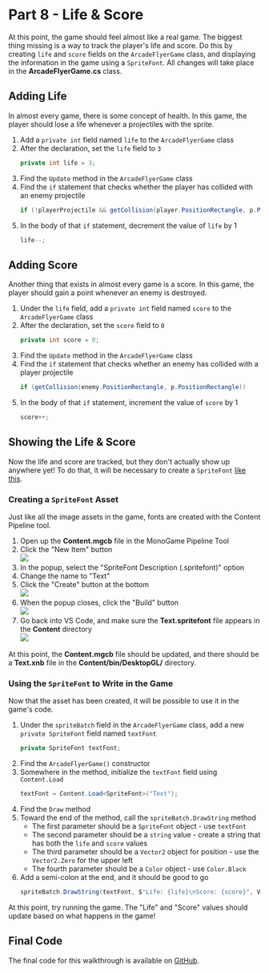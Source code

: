 # Part 8 - Life & Score
At this point, the game should feel almost like a real game. The biggest thing missing is a way to track the player's life and score. Do this by creating `life` and `score` fields on the `ArcadeFlyerGame` class, and displaying the information in the game using a `SpriteFont`. All changes will take place in the **ArcadeFlyerGame.cs** class.

## Adding Life
In almost every game, there is some concept of health. In this game, the player should lose a life whenever a projectiles with the sprite.

1. Add a `private int` field named `life` to the `ArcadeFlyerGame` class
1. After the declaration, set the `life` field to `3`  
    ```cs
    private int life = 3;
    ```
1. Find the `Update` method in the `ArcadeFlyerGame` class
1. Find the `if` statement that checks whether the player has collided with an enemy projectile  
    ```cs
    if (!playerProjectile && getCollision(player.PositionRectangle, p.PositionRectangle))
    ```
1. In the body of that `if` statement, decrement the value of `life` by 1  
    ```cs
    life--;
    ```

## Adding Score
Another thing that exists in almost every game is a score. In this game, the player should gain a point whenever an enemy is destroyed.

1. Under the `life` field, add a `private int` field named `score` to the `ArcadeFlyerGame` class
1. After the declaration, set the `score` field to `0`  
    ```cs
    private int score = 0;
    ```
1. Find the `Update` method in the `ArcadeFlyerGame` class
1. Find the `if` statement that checks whether an enemy has collided with a player projectile  
    ```cs
    if (getCollision(enemy.PositionRectangle, p.PositionRectangle))
    ```
1. In the body of that `if` statement, increment the value of `score` by 1  
    ```cs
    score++;
    ```

## Showing the Life & Score
Now the life and score are tracked, but they don't actually show up anywhere yet! To do that, it will be necessary to create a `SpriteFont` [like this](http://rbwhitaker.wikidot.com/monogame-drawing-text-with-spritefonts).

### Creating a `SpriteFont` Asset
Just like all the image assets in the game, fonts are created with the Content Pipeline tool.

1. Open up the **Content.mgcb** file in the MonoGame Pipeline Tool
1. Click the "New Item" button  
    ![](https://i.imgur.com/o9adUKk.png)
1. In the popup, select the "SpriteFont Description (.spritefont)" option
1. Change the name to "Text"
1. Click the "Create" button at the bottom  
    ![](https://i.imgur.com/BC3uJNn.png)
1. When the popup closes, click the "Build" button  
    ![](https://i.imgur.com/lWCNlQm.png)
1. Go back into VS Code, and make sure the **Text.spritefont** file appears in the **Content** directory  
    ![](https://i.imgur.com/me0Hueh.png)

At this point, the **Content.mgcb** file should be updated, and there should be a **Text.xnb** file in the **Content/bin/DesktopGL/** directory.

### Using the `SpriteFont` to Write in the Game
Now that the asset has been created, it will be possible to use it in the game's code.

1. Under the `spriteBatch` field in the `ArcadeFlyerGame` class, add a new `private SpriteFont` field named `textFont`  
    ```cs
    private SpriteFont textFont;
    ```
1. Find the `ArcadeFlyerGame()` constructor
1. Somewhere in the method, initialize the `textFont` field using `Content.Load`  
    ```cs
    textFont = Content.Load<SpriteFont>("Text");
    ```
1. Find the `Draw` method
1. Toward the end of the method, call the `spriteBatch.DrawString` method  
   - The first parameter should be a `SpriteFont` object - use `textFont`
   - The second parameter should be a `string` value - create a string that has both the `life` and `score` values
   - The third parameter should be a `Vector2` object for position - use the `Vector2.Zero` for the upper left
   - The fourth parameter should be a `Color` object - use `Color.Black`
1. Add a semi-colon at the end, and it should be good to go  
    ```cs
    spriteBatch.DrawString(textFont, $"Life: {life}\nScore: {score}", Vector2.Zero, Color.Black);
    ```

At this point, try running the game. The "Life" and "Score" values should update based on what happens in the game!

## Final Code
The final code for this walkthrough is available on [GitHub](https://github.com/hylandtechoutreach/ArcadeFlyer/tree/Part9Start).